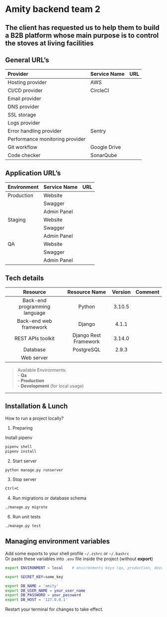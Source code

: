 # Amity backend team 2

## The client has requested us to help them to build a B2B platform whose main purpose is to control the stoves at living facilities

## General URL’s

|**Provider**|**Service Name**|**URL**|
| :- | :- | :- |
|Hosting provider|AWS||
|CI/CD provider|CircleCI||
|Email provider|||
|DNS provider|||
|SSL storage|||
|Logs provider|||
|Error handling provider|Sentry|| 
|Performance monitoring provider|||
|Git workflow|Google Drive||
|Code checker|SonarQube||

## Application URL’s

|**Environment**|**Service Name**|**URL**|
| :- | :- | :- |
|Production|Website||
||Swagger||
||Admin Panel||
|Staging|Website||
||Swagger||
||Admin Panel||
|QA|Website||
||Swagger||
||Admin Panel||

## Tech details

|**Resource**|**Resource Name**|**Version**|**Comment**|
| :-: | :-: | :-: | :-: |
|Back-end programming language|Python|3.10.5||
|Back-end web framework|Django|4.1.1||
|REST APIs toolkit|Django Rest Framework|3.14.0||
|Database|PostgreSQL|2.9.3||
|Web server||||


> Available Environments:
<br> - <b>Qa</b>
<br> - <b>Production</b>
<br> - <b>Development</b> (for local usage)
---

## Installation & Lunch

How to run a project locally?

1. Preparing

Install pipenv

```sh
pipenv shell
pipenv install
```

2. Start server

```sh
python manage.py runserver
```

3. Stop server

```sh
Ctrl+C
```

4. Run migrations or database schema 
```sh
./manage.py migrate
```
6. Run unit tests 

```sh
./manage.py test
```

## Managing environment variables

Add some exports to your shell profile `~/.zshrc` or `~/.bashrc`<br>
Or paste these variables into `.env` file inside the project (without **export**)

```sh
export ENVIRONMENT = local    # environments keys (qa, production, development)

export SECRET_KEY=some_key

export DB_NAME = 'amity'
export DB_USER_NAME = your_user_name
export DB_PASSWORD = your_password
export DB_HOST = '127.0.0.1'

```

Restart your terminal for changes to take effect.
